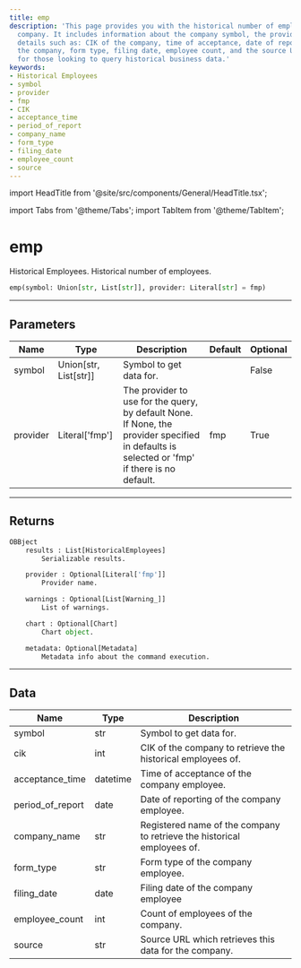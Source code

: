 ```yaml
---
title: emp
description: 'This page provides you with the historical number of employees in a
  company. It includes information about the company symbol, the provider, and specific
  details such as: CIK of the company, time of acceptance, date of report, name of
  the company, form type, filing date, employee count, and the source URL. Perfect
  for those looking to query historical business data.'
keywords:
- Historical Employees
- symbol
- provider
- fmp
- CIK
- acceptance_time
- period_of_report
- company_name
- form_type
- filing_date
- employee_count
- source
---
```


import HeadTitle from '@site/src/components/General/HeadTitle.tsx';

<HeadTitle title="emp - Fa - Reference | OpenBB Platform Docs" />

import Tabs from '@theme/Tabs';
import TabItem from '@theme/TabItem';

# emp

Historical Employees. Historical number of employees.

```python wordwrap
emp(symbol: Union[str, List[str]], provider: Literal[str] = fmp)
```

---

## Parameters

<Tabs>
<TabItem value="standard" label="Standard">

| Name | Type | Description | Default | Optional |
| ---- | ---- | ----------- | ------- | -------- |
| symbol | Union[str, List[str]] | Symbol to get data for. |  | False |
| provider | Literal['fmp'] | The provider to use for the query, by default None. If None, the provider specified in defaults is selected or 'fmp' if there is no default. | fmp | True |
</TabItem>

</Tabs>

---

## Returns

```python wordwrap
OBBject
    results : List[HistoricalEmployees]
        Serializable results.

    provider : Optional[Literal['fmp']]
        Provider name.

    warnings : Optional[List[Warning_]]
        List of warnings.

    chart : Optional[Chart]
        Chart object.

    metadata: Optional[Metadata]
        Metadata info about the command execution.
```

---

## Data

<Tabs>
<TabItem value="standard" label="Standard">

| Name | Type | Description |
| ---- | ---- | ----------- |
| symbol | str | Symbol to get data for. |
| cik | int | CIK of the company to retrieve the historical employees of. |
| acceptance_time | datetime | Time of acceptance of the company employee. |
| period_of_report | date | Date of reporting of the company employee. |
| company_name | str | Registered name of the company to retrieve the historical employees of. |
| form_type | str | Form type of the company employee. |
| filing_date | date | Filing date of the company employee |
| employee_count | int | Count of employees of the company. |
| source | str | Source URL which retrieves this data for the company. |
</TabItem>

</Tabs>
